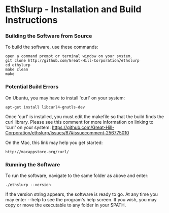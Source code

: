 # EthSlurp - Installation and Build Instructions

### Building the Software from Source

To build the software, use these commands:

    open a command prompt or terminal window on your system.
    git clone http://github.com/Great-Hill-Corporation/ethslurp
    cd ethslurp
    make clean
    make

### Potential Build Errors

On Ubuntu, you may have to install 'curl' on your system:

    apt-get install libcurl4-gnutls-dev

Once 'curl' is installed, you must edit the makefile so that the build finds the curl library. Please see this comment for more information on linking to 'curl' on your system: https://github.com/Great-Hill-Corporation/ethslurp/issues/87#issuecomment-256775010

On the Mac, this link may help you get started:

    http://macappstore.org/curl/

### Running the Software

To run the software, navigate to the same folder as above and enter:

    ./ethslurp --version

If the version string appears, the software is ready to go. At any time you may enter --help to see the program's help
screen. If you wish, you may copy or move the executable to any folder in your $PATH.
